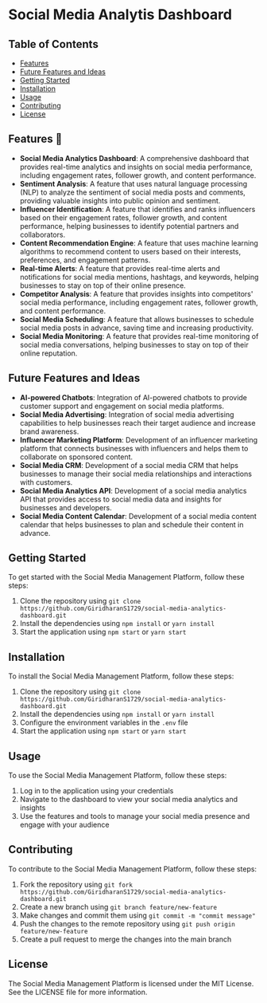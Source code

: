 # Social Media Analytis Dashboard

## Table of Contents

* [Features](#features-)
* [Future Features and Ideas](#future-features-and-ideas)
* [Getting Started](#getting-started)
* [Installation](#installation)
* [Usage](#usage)
* [Contributing](#contributing)
* [License](#license)

## Features 🎉

* **Social Media Analytics Dashboard**: A comprehensive dashboard that provides real-time analytics and insights on social media performance, including engagement rates, follower growth, and content performance.
* **Sentiment Analysis**: A feature that uses natural language processing (NLP) to analyze the sentiment of social media posts and comments, providing valuable insights into public opinion and sentiment.
* **Influencer Identification**: A feature that identifies and ranks influencers based on their engagement rates, follower growth, and content performance, helping businesses to identify potential partners and collaborators.
* **Content Recommendation Engine**: A feature that uses machine learning algorithms to recommend content to users based on their interests, preferences, and engagement patterns.
* **Real-time Alerts**: A feature that provides real-time alerts and notifications for social media mentions, hashtags, and keywords, helping businesses to stay on top of their online presence.
* **Competitor Analysis**: A feature that provides insights into competitors' social media performance, including engagement rates, follower growth, and content performance.
* **Social Media Scheduling**: A feature that allows businesses to schedule social media posts in advance, saving time and increasing productivity.
* **Social Media Monitoring**: A feature that provides real-time monitoring of social media conversations, helping businesses to stay on top of their online reputation.

## Future Features and Ideas

* **AI-powered Chatbots**: Integration of AI-powered chatbots to provide customer support and engagement on social media platforms.
* **Social Media Advertising**: Integration of social media advertising capabilities to help businesses reach their target audience and increase brand awareness.
* **Influencer Marketing Platform**: Development of an influencer marketing platform that connects businesses with influencers and helps them to collaborate on sponsored content.
* **Social Media CRM**: Development of a social media CRM that helps businesses to manage their social media relationships and interactions with customers.
* **Social Media Analytics API**: Development of a social media analytics API that provides access to social media data and insights for businesses and developers.
* **Social Media Content Calendar**: Development of a social media content calendar that helps businesses to plan and schedule their content in advance.

## Getting Started

To get started with the Social Media Management Platform, follow these steps:

1. Clone the repository using `git clone https://github.com/GiridharanS1729/social-media-analytics-dashboard.git`
2. Install the dependencies using `npm install` or `yarn install`
3. Start the application using `npm start` or `yarn start`

## Installation

To install the Social Media Management Platform, follow these steps:

1. Clone the repository using `git clone https://github.com/GiridharanS1729/social-media-analytics-dashboard.git`
2. Install the dependencies using `npm install` or `yarn install`
3. Configure the environment variables in the `.env` file
4. Start the application using `npm start` or `yarn start`

## Usage

To use the Social Media Management Platform, follow these steps:

1. Log in to the application using your credentials
2. Navigate to the dashboard to view your social media analytics and insights
3. Use the features and tools to manage your social media presence and engage with your audience

## Contributing

To contribute to the Social Media Management Platform, follow these steps:

1. Fork the repository using `git fork https://github.com/GiridharanS1729/social-media-analytics-dashboard.git`
2. Create a new branch using `git branch feature/new-feature`
3. Make changes and commit them using `git commit -m "commit message"`
4. Push the changes to the remote repository using `git push origin feature/new-feature`
5. Create a pull request to merge the changes into the main branch

## License

The Social Media Management Platform is licensed under the MIT License. See the LICENSE file for more information.  